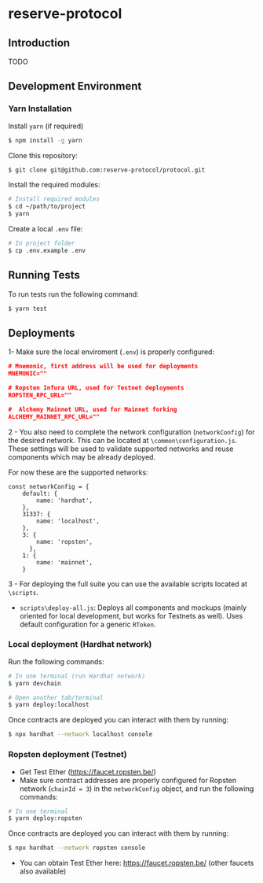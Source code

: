 # reserve-protocol

## Introduction

TODO

## Development Environment

### Yarn Installation

Install `yarn` (if required)

```bash
$ npm install -g yarn 
```

Clone this repository:

```bash
$ git clone git@github.com:reserve-protocol/protocol.git 
```

Install the required modules: 

 ```bash   
 # Install required modules
 $ cd ~/path/to/project
 $ yarn
```

Create a local `.env` file:

 ```bash   
 # In project folder
 $ cp .env.example .env
```

## Running Tests

To run tests run the following command:

```bash
$ yarn test
```

## Deployments

1- Make sure the local enviroment (`.env`) is properly configured:

```json
# Mnemonic, first address will be used for deployments
MNEMONIC=""

# Ropsten Infura URL, used for Testnet deployments
ROPSTEN_RPC_URL=""

#  Alchemy Mainnet URL, used for Mainnet forking
ALCHEMY_MAINNET_RPC_URL=""
```

2 - You also need to complete the network configuration (`networkConfig`) for the desired network. This can be located at `\common\configuration.js`. These settings will be used to validate supported networks and reuse components which may be already deployed.

For now these are the supported networks:

```
const networkConfig = {
    default: {
        name: 'hardhat',
    },
    31337: {
        name: 'localhost',
    },
    3: {
        name: 'ropsten',
      },
    1: {
        name: 'mainnet',
    }
```

3 - For deploying the full suite you can use the available scripts located at `\scripts`.

* `scripts\deploy-all.js`: Deploys all components and mockups (mainly oriented for local development, but works for Testnets as well). Uses default configuration for a generic `RToken`. 

### Local deployment (Hardhat network)

Run the following commands:

```bash
# In one terminal (run Hardhat network)
$ yarn devchain

# Open another tab/terminal
$ yarn deploy:localhost
```

Once contracts are deployed you can interact with them by running:


```bash
$ npx hardhat --network localhost console
```


### Ropsten deployment (Testnet)

* Get Test Ether (https://faucet.ropsten.be/)
* Make sure contract addresses are properly configured for Ropsten network (`chainId = 3`) in the `networkConfig` object, and run the following commands:

```bash
# In one terminal
$ yarn deploy:ropsten
```

Once contracts are deployed you can interact with them by running:

```bash
$ npx hardhat --network ropsten console
```

* You can obtain Test Ether here: https://faucet.ropsten.be/ (other faucets also available)
